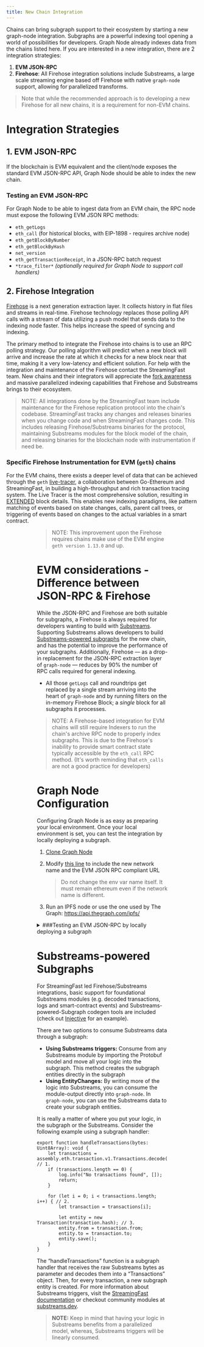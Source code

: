 ```yaml
---
title: New Chain Integration
---
```


Chains can bring subgraph support to their ecosystem by starting a new graph-node integration. Subgraphs are a powerful indexing tool opening a world of possibilities for developers. 
Graph Node already indexes data from the chains listed here. If you are interested in a new integration, there are 2 integration strategies:
1. **EVM JSON-RPC**
2. **Firehose**: All Firehose integration solutions include Substreams, a large scale streaming engine based off Firehose with native `graph-node` support, allowing for parallelized transforms.

> Note that while the recommended approach is to developing a new Firehose for all new chains, it is a requirement for non-EVM chains. 

# Integration Strategies

## 1. EVM JSON-RPC

If the blockchain is EVM equivalent and the client/node exposes the standard EVM JSON-RPC API, Graph Node should be able to index the new chain.

### Testing an EVM JSON-RPC

For Graph Node to be able to ingest data from an EVM chain, the RPC node must expose the following EVM JSON RPC methods:

- `eth_getLogs`
- `eth_call` (for historical blocks, with EIP-1898 - requires archive node)
- `eth_getBlockByNumber`
- `eth_getBlockByHash`
- `net_version`
- `eth_getTransactionReceipt`, in a JSON-RPC batch request
- `*trace_filter*` *(optionally required for Graph Node to support call handlers)*

## 2. Firehose Integration
[Firehose](https://firehose.streamingfast.io/firehose-setup/overview) is a next generation extraction layer. It collects history in flat files and streams in real-time. 
Firehose technology replaces those polling API calls with a stream of data utilizing a push model that sends data to the indexing node faster. This helps increase the speed of syncing and indexing.

The primary method to integrate the Firehose into chains is to use an RPC polling strategy. Our polling algorithm will predict when a new block will arrive and increase the rate at which it checks 
for a new block near that time, making it a very low-latency and efficient solution. For help with the integration and maintenance of the Firehose contact the StreamingFast team. 
New chains and their integrators will appreciate the [fork awareness](https://substreams.streamingfast.io/documentation/consume/reliability-guarantees) and massive parallelized indexing capabilities 
that Firehose and Substreams brings to their ecosystem.

> NOTE: All integrations done by the StreamingFast team include maintenance for the Firehose replication protocol into the chain's codebase. StreamingFast tracks any changes and releases binaries when you change code and when StreamingFast changes code. This includes releasing Firehose/Substreams binaries for the protocol, maintaining Substreams modules for the block model of the chain, and releasing binaries for the blockchain node with instrumentation if need be.

### Specific Firehose Instrumentation for EVM (`geth`) chains

For the EVM chains, there exists a deeper level of data that can be achieved through the `geth` [live-tracer](https://github.com/ethereum/go-ethereum/releases/tag/v1.14.0), a collaboration between 
Go-Ethereum and StreamingFast, in building a high-throughput and rich transaction tracing system. The Live Tracer is the most comprehensive solution, 
resulting in [EXTENDED](https://streamingfastio.medium.com/new-block-model-to-accelerate-chain-integration-9f65126e5425) block details. This enables new indexing paradigms, 
like pattern matching of events based on state changes, calls, parent call trees, or triggering of events based on changes to the actual variables in a smart contract.

<figure><figure>

> NOTE: This improvement upon the Firehose requires chains make use of the EVM engine `geth version 1.13.0` and up.  

# EVM considerations - Difference between JSON-RPC & Firehose

While the JSON-RPC and Firehose are both suitable for subgraphs, a Firehose is always required for developers wanting to build with [Substreams](https://substreams.streamingfast.io). 
Supporting Substreams allows developers to build [Substreams-powered subgraphs](https://thegraph.com/docs/en/cookbook/substreams-powered-subgraphs) for the new chain, and has the potential 
to improve the performance of your subgraphs. Additionally, Firehose — as a drop-in replacement for the JSON-RPC extraction layer of `graph-node` — reduces by 90% the number of RPC calls 
required for general indexing.

- All those `getLogs` call and roundtrips get replaced by a single stream arriving into the heart of `graph-node` and by running filters on the in-memory Firehose Block; a *single* block for
all subgraphs it processes.

> NOTE: A Firehose-based integration for EVM chains will still require Indexers to run the chain's archive RPC node to properly index subgraphs. 
> This is due to the Firehose's inability to provide smart contract state typically accessible by the `eth_call` RPC method. (It's worth reminding that `eth_calls` are not a good practice for developers)


# Graph Node Configuration 

Configuring Graph Node is as easy as preparing your local environment. Once your local environment is set, you can test the integration by locally deploying a subgraph.

1. [Clone Graph Node](https://github.com/graphprotocol/graph-node)
2. Modify [this line](https://github.com/graphprotocol/graph-node/blob/master/docker/docker-compose.yml#L22) to include the new network name and the EVM JSON RPC compliant URL
    
    > Do not change the env var name itself. It must remain ethereum even if the network name is different.
3. Run an IPFS node or use the one used by The Graph: https://api.thegraph.com/ipfs/

<details><summary>###Testing an EVM JSON-RPC by locally deploying a subgraph</summary>
    
<br>
1. Install [graph-cli](https://github.com/graphprotocol/graph-cli)<br>
2. Create a simple example subgraph. Some options are below:<br>
    1. The pre-packed [Gravitar](https://github.com/graphprotocol/example-subgraph/tree/f89bdd4628efa4badae7367d4919b3f648083323) smart contract and subgraph is a good starting point<br>
    2. Bootstrap a local subgraph from any existing smart contract or solidity dev environment [using Hardhat with a Graph plugin](https://github.com/graphprotocol/hardhat-graph)<br>
3. Adapt the resulting `subgraph.yaml` by changing [`dataSources.network`](http://datasources.network/) to the same name previously passed on to Graph Node.<br>
4. Create your subgraph in Graph Node: `graph create $SUBGRAPH_NAME --node $GRAPH_NODE_ENDPOINT`<br>
5. Publish your subgraph to Graph Node: `graph deploy $SUBGRAPH_NAME --ipfs $IPFS_ENDPOINT --node $GRAPH_NODE_ENDPOINT`<br>

Graph Node should be syncing the deployed subgraph if there are no errors. Give it time to sync, then send some GraphQL queries to the API endpoint printed in the logs.<br>

</details>

# Substreams-powered Subgraphs

For StreamingFast led Firehose/Substreams integrations, basic support for foundational Substreams modules (e.g. decoded transactions, logs and smart-contract events) and Substreams-powered-Subgraph codegen tools are included (check out [Injective](https://substreams.streamingfast.io/documentation/intro-getting-started/intro-injective/injective-first-sps) for an example).

There are two options to consume Substreams data through a subgraph:
- **Using Substreams triggers:** Consume from any Substreams module by importing the Protobuf model and move all your logic into the subgraph. This method creates the subgraph entities directly in the subgraph
- **Using EntityChanges:**  By writing more of the logic into Substreams, you can consume the module-output directly into `graph-node`. In `graph-node`, you can use the Substreams data to create your subgraph entities.

It is really a matter of where you put your logic, in the subgraph or the Substreams. Consider the following example using a subgraph handler:

```
export function handleTransactions(bytes: Uint8Array): void {
    let transactions = assembly.eth.transaction.v1.Transactions.decode(bytes.buffer).trasanctions; // 1.
    if (transactions.length == 0) {
        log.info("No transactions found", []);
        return;
    }

    for (let i = 0; i < transactions.length; i++) { // 2.
        let transaction = transactions[i];

        let entity = new Transaction(transaction.hash); // 3.
        entity.from = transaction.from;
        entity.to = transaction.to;
        entity.save();
    }
}
```

The “handleTransactions” function is a subgraph handler that receives the raw Substreams bytes as parameter and decodes them into a “Transactions” object. 
Then, for every transaction, a new subgraph entity is created. For more information about Substreams triggers, visit 
the [StreamingFast documentation](https://substreams.streamingfast.io/documentation/consume/subgraph/triggers) or checkout community modules at [substreams.dev](http://substreams.dev).

> **NOTE:** Keep in mind that having your logic in Substreams benefits from a parallelized model, whereas, Substreams triggers will be linearly consumed.


